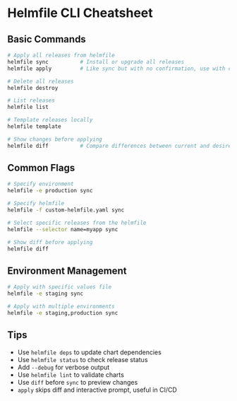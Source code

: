 # Helmfile CLI Cheatsheet

## Basic Commands

```bash
# Apply all releases from helmfile
helmfile sync          # Install or upgrade all releases
helmfile apply         # Like sync but with no confirmation, use with caution

# Delete all releases
helmfile destroy

# List releases
helmfile list

# Template releases locally
helmfile template

# Show changes before applying
helmfile diff          # Compare differences between current and desired state
```

## Common Flags

```bash
# Specify environment
helmfile -e production sync

# Specify helmfile
helmfile -f custom-helmfile.yaml sync

# Select specific releases from the helmfile
helmfile --selector name=myapp sync

# Show diff before applying
helmfile diff
```

## Environment Management

```bash
# Apply with specific values file
helmfile -e staging sync

# Apply with multiple environments
helmfile -e staging,production sync
```

## Tips
- Use `helmfile deps` to update chart dependencies
- Use `helmfile status` to check release status
- Add `--debug` for verbose output
- Use `helmfile lint` to validate charts
- Use `diff` before `sync` to preview changes
- `apply` skips diff and interactive prompt, useful in CI/CD